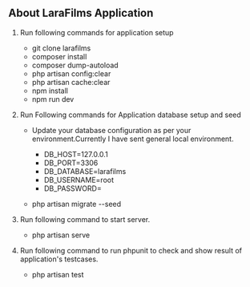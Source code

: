 ## About LaraFilms Application
1) Run following commands for application setup
   - git clone <this repository link> larafilms
   - composer install
   - composer dump-autoload
   - php artisan config:clear
   - php artisan cache:clear
   - npm install
   - npm run dev
   
2) Run Following commands for Application database setup and seed
   - Update your database configuration as per your environment.Currently I have sent general local environment.
     - DB_HOST=127.0.0.1
	 - DB_PORT=3306
	 - DB_DATABASE=larafilms
	 - DB_USERNAME=root
	 - DB_PASSWORD=

   - php artisan migrate --seed
3) Run following command to start server.
   - php artisan serve
   
4) Run following command to run phpunit to check and show result of application's testcases.
   - php artisan test
   
